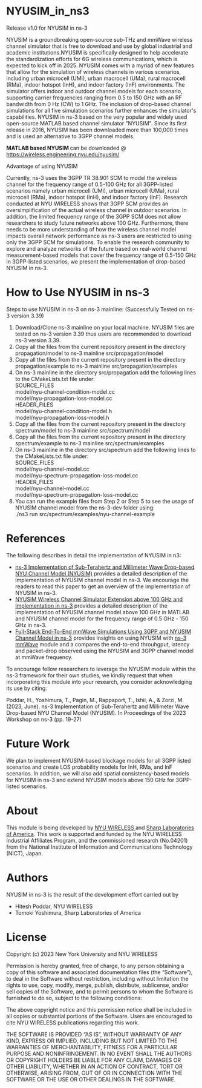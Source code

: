 # NYUSIM_in_ns3
Release v1.0 for NYUSIM in ns-3

NYUSIM is a groundbreaking open-source sub-THz and mmWave wireless channel simulator that is free to download and use by global industrial and academic institutions.NYUSIM is specifically designed to help accelerate the standardization efforts for 6G wireless communications, which is expected to kick off in 2025. NYUSIM comes with a myriad of new features that allow for the simulation of wireless channels in various scenarios, including urban microcell (UMi), urban macrocell (UMa), rural macrocell (RMa), indoor hotspot (InH), and indoor factory (InF) environments. The simulator offers indoor and outdoor channel models for each scenario, supporting carrier frequencies ranging from 0.5 to 150 GHz with an RF bandwidth from 0 Hz (CW) to 1 GHz. The inclusion of drop-based channel simulations for all five simulation scenarios further enhances the simulator's capabilities. NYUSIM in ns-3 based on the very popular and widely used open-source MATLAB based channel simulator "NYUSIM". Since its first release in 2016, NYUSIM has been downloaded more than 100,000 times and is used an alternative to 3GPP channel models.

<b> MATLAB based NYUSIM </b> can be downloaded @ <a href="https://wireless.engineering.nyu.edu/nyusim/">https://wireless.engineering.nyu.edu/nyusim/</a>

Advantage of using NYUSIM
<p class = "justified-text">Currently, ns-3 uses the 3GPP TR 38.901 SCM to model the wireless channel for the frequency range of 0.5-100 GHz for all 3GPP-listed scenarios namely urban microcell (UMi), urban microcell (UMa), rural microcell (RMa), indoor hotspot (InH), and indoor factory (InF). Research conducted at NYU WIRELESS shows that 3GPP SCM provides an oversimplification of the actual wireless channel in outdoor scenarios. In addition, the limited frequency range of the 3GPP SCM does not allow researchers to study future networks above 100 GHz. Furthermore, there needs to be more understanding of how the wireless channel model impacts overall network performance as ns-3 users are restricted to using only the 3GPP SCM for simulations. To enable the research community to explore and analyze networks of the future based on real-world channel measurement-based models that cover the frequency range of 0.5-150 GHz in 3GPP-listed scenarios, we present the implementation of drop-based NYUSIM in ns-3.</p>

# How to Use NYUSIM in ns-3
Steps to use NYUSIM in ns-3 on ns-3 mainline: (Successfully Tested on ns-3 version 3.39)

1. Download/Clone ns-3 mainline on your local machine. NYUSIM files are tested on ns-3 version 3.39 thus users are recommended to download ns-3 version 3.39.
2. Copy all the files from the current repository present in the directory propagation/model to ns-3 mainline src/propagation/model
3. Copy all the files from the current repository present in the directory propagation/example to ns-3 mainline src/propagation/examples
4. On ns-3 mainline in the directory src/propagation add the following lines to the CMakeLists.txt file under:<br>
   SOURCE_FILES
   <br>model/nyu-channel-condition-model.cc
   <br>model/nyu-propagation-loss-model.cc
   <br>HEADER_FILES
    <br>model/nyu-channel-condition-model.h
    <br>model/nyu-propagation-loss-model.h
5. Copy all the files from the current repository present in the directory spectrum/model to ns-3 mainline src/spectrum/model
6. Copy all the files from the current repository present in the directory spectrum/example to ns-3 mainline src/spectrum/examples
7. On ns-3 mainline in the directory src/spectrum add the following lines to the CMakeLists.txt file under: <br>
   SOURCE_FILES
    <br>model/nyu-channel-model.cc
    <br>model/nyu-spectrum-propagation-loss-model.cc
   <br>HEADER_FILES
   <br>model/nyu-channel-model.cc
    <br>model/nyu-spectrum-propagation-loss-model.cc
8. You can run the example files from Step 2 or Step 5 to see the usage of NYUSIM channel model from the ns-3-dev folder using: <br> ./ns3 run src/spectrum/examples/nyu-channel-example


# References

<p class = "justified-text"> The following describes in detail the implementation of NYUSIM in n3:</p>
<ul>
<li><a href="https://arxiv.org/pdf/2305.01828.pdf">ns-3 Implementation of Sub-Terahertz and Millimeter Wave Drop-based NYU Channel Model (NYUSIM)</a> provides a detailed description of the implementation of NYUSIM channel model in ns-3. We encourage the readers to read this paper to get an overview of the implementation of NYUSIM in ns-3.</li>
<li><a href="https://www.proquest.com/openview/3e8cd42260d8e3fe502e0706256608af/1?pq-origsite=gscholar&cbl=18750&diss=y">NYUSIM Wireless Channel Simulator Extension above 100
GHz and Implementation in ns-3</a> provides a detailed description of the implementation of NYUSIM channel model above 100 GHz in MATLAB and NYUSIM channel model for the frequency range of 0.5 GHz - 150 GHz in ns-3.</li>
<li><a href="https://arxiv.org/pdf/2302.12385.pdf">Full-Stack End-To-End mmWave Simulations Using
3GPP and NYUSIM Channel Model in ns-3</a> provides insights on using NYUSIM with <a href="https://apps.nsnam.org/app/mmwave/"> ns-3 mmWave</a> module and a compares the end-to-end throuhgput, latency and packet-drop observed using the  NYUSIM and 3GPP channel model at mmWave frequency.</li>
</ul>

<p class = "justified-text"> To encourage fellow researchers to leverage the NYUSIM module within the ns-3 framework for their own studies, we kindly request that when incorporating this module into your research, you consider acknowledging its use by citing:</p>
<p class = "justified-text"> Poddar, H., Yoshimura, T., Pagin, M., Rappaport, T., Ishii, A., & Zorzi, M. (2023, June). ns-3 Implementation of Sub-Terahertz and Millimeter Wave Drop-based NYU Channel Model (NYUSIM). In Proceedings of the 2023 Workshop on ns-3 (pp. 19-27)
</p>


# Future Work

<p class = "justified-text"> We plan to implement NYUSIM-based blockage models for all 3GPP listed scenarios and create LOS probability models
for InH, RMa, and InF scenarios. In addition, we will also add spatial
consistency-based models for NYUSIM in ns-3 and extend NYUSIM models above 150 GHz for 3GPP-listed scenarios.
</p>

# About
<p class = "justified-text"> This module is being developed by <a href="https://wireless.engineering.nyu.edu/">NYU WIRELESS </a>
and <a href="https://www.sharplabs.com/">Sharp Laboratories of America</a>. This work is supported and funded by the NYU WIRELESS Industrial Affiliates Program, and the commissioned research (No.04201) from the National Institute of Information and Communications Technology (NICT), Japan. </p>

# Authors
<p class = "justified-text"> 
NYUSIM in ns-3 is the result of the development effort carried out by <ul>
    <li>Hitesh Poddar, NYU WIRELESS</li>
    <li>Tomoki Yoshimura, Sharp Laboratories of America</li>
</ul>

# License

<p class = "justified-text"> Copyright (c) 2023 New York University and NYU WIRELESS
<p class = "justified-text"> Permission is hereby granted, free of charge, to any person obtaining a copy of this software and associated documentation files (the “Software”), to deal in the Software without restriction, including without limitation the rights to use, copy, modify, merge, publish, distribute, sublicense, and/or sell copies of the Software, and to permit persons to whom the Software is furnished to do so, subject to the following conditions:</p>
<p class = "justified-text">
The above copyright notice and this permission notice shall be included in all copies or substantial portions of the Software. Users are encouraged to cite NYU WIRELESS publications regarding this work.</p> 
<p class = "justified-text">THE SOFTWARE IS PROVIDED “AS IS”, WITHOUT WARRANTY OF ANY KIND, EXPRESS OR IMPLIED, INCLUDING BUT NOT LIMITED TO THE WARRANTIES OF MERCHANTABILITY, FITNESS FOR A PARTICULAR PURPOSE AND NONINFRINGEMENT. IN NO EVENT SHALL THE AUTHORS OR COPYRIGHT HOLDERS BE LIABLE FOR ANY CLAIM, DAMAGES OR OTHER LIABILITY, WHETHER IN
AN ACTION OF CONTRACT, TORT OR OTHERWISE, ARISING FROM, OUT OF OR IN CONNECTION WITH THE SOFTWARE OR THE USE OR OTHER DEALINGS IN THE SOFTWARE.</p>
